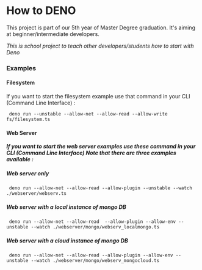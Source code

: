 # How to DENO

This project is part of our 5th year of Master Degree graduation.
It's aiming at beginner/intermediate developers.

*This is school project to teach other developers/students how to start with Deno*


### Examples

#### Filesystem

If you want to start the filesystem example use that command in your CLI (Command Line Interface) :
```
 deno run --unstable --allow-net --allow-read --allow-write fs/filesystem.ts
```

#### Web Server

**_If you want to start the web server examples use these command in your CLI (Command Line Interface)
Note that there are three examples available :_**

##### Web server only

```
 deno run --allow-net --allow-read --allow-plugin --unstable --watch ./webserver/webserv.ts
```

##### Web server with a local instance of mongo DB

```
 deno run --allow-net --allow-read  --allow-plugin --allow-env --unstable --watch ./webserver/mongo/webserv_localmongo.ts
```

##### Web server with a cloud instance of mongo DB

```
 deno run --allow-net --allow-read --allow-plugin --allow-env --unstable --watch ./webserver/mongo/webserv_mongocloud.ts
```